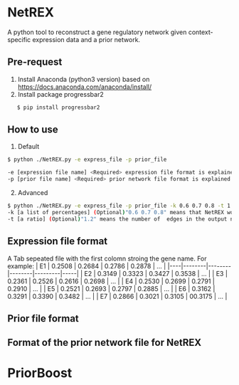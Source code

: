 # NetREX
A python tool to reconstruct a gene regulatory network given context-specific expression data and a prior network.

## Pre-request
1. Install Anaconda (python3 version) based on https://docs.anaconda.com/anaconda/install/
2. Install package progressbar2
```bash
   $ pip install progressbar2
```

## How to use
1. Default
```bash
$ python ./NetREX.py -e express_file -p prior_file 

-e [expression file name] <Required> expression file format is explained below. 
-p [prior file name] <Required> prior network file format is explained below. 
```   


2. Advanced
```bash
$ python ./NetREX.py -e express_file -p prior_file -k 0.6 0.7 0.8 -t 1.2
-k [a list of percentages] (Optional)"0.6 0.7 0.8" means that NetREX would keep 60%, 70%, and 80% edges in the prior respectively. The final predicted network is the consensus based on networks predicted from those percentages.
-t [a ratio] (Optional)"1.2" means the number of  edges in the output network is 1.2 times to the edges in the prior network 
``` 



## Expression file format
A Tab sepeated file with the first colomn stroing the gene name. For example:
| E1 | 0.2508 | 0.2684 | 0.2786 | 0.2878  | ... |
|----|--------|--------|--------|---------|-----|
| E2 | 0.3149 | 0.3323 | 0.3427 | 0.3538  | ... |
| E3 | 0.2361 | 0.2526 | 0.2616 | 0.2698  | ... |
| E4 | 0.2530 | 0.2699 | 0.2791 | 0.2910  | ... |
| E5 | 0.2521 | 0.2693 | 0.2797 | 0.2885  | ... |
| E6 | 0.3162 | 0.3291 | 0.3390 | 0.3482  | ... |
| E7 | 0.2866 | 0.3021 | 0.3105 | 00.3175 | ... |

## Prior file format

## Format of the prior network file for NetREX

# PriorBoost

